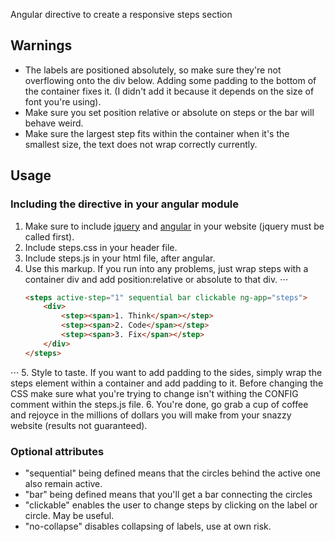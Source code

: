 Angular directive to create a responsive steps section

## Warnings

* The labels are positioned absolutely, so make sure they're not overflowing onto the div below.	Adding some padding to the bottom of the container fixes it. (I didn't add it because it depends on the size of font you're using).
* Make sure you set position relative or absolute on steps or the bar will behave weird.
* Make sure the largest step fits within the container when it's the smallest size, the text does not wrap correctly currently.

## Usage

### Including the directive in your angular module

1. Make sure to include [jquery](https://jquery.com/) and [angular](https://angularjs.org/) in your website (jquery must be called first).
2. Include steps.css in your header file.
3. Include steps.js in your html file, after angular. 
	<script src="steps.js"></script>
4. Use this markup. If you run into any problems, just wrap steps with a container div and add position:relative or absolute to that div.
⋅⋅⋅
	```html
	<steps active-step="1" sequential bar clickable ng-app="steps">
		<div>
			<step><span>1. Think</span></step>
			<step><span>2. Code</span></step>
			<step><span>3. Fix</span></step>
		</div>
	</steps>
   ```
⋅⋅⋅
5. Style to taste. If you want to add padding to the sides, simply wrap the steps element within a container and add padding to it. Before changing the CSS make sure what you're trying to change isn't withing the CONFIG comment within the steps.js file.
6. You're done, go grab a cup of coffee and rejoyce in the millions of dollars you will make from your snazzy website (results not guaranteed).

### Optional attributes

* "sequential" being defined means that the circles behind the active one also remain active. 
* "bar" being defined means that you'll get a bar connecting the circles
* "clickable" enables the user to change steps by clicking on the label or circle. May be useful.
* "no-collapse" disables collapsing of labels, use at own risk.
